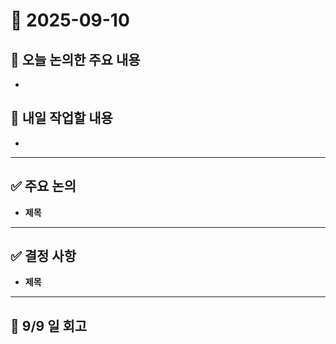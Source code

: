 # 📅 2025-09-10

> 

## 🧭 오늘 논의한 주요 내용

* 

## 🚩 내일 작업할 내용

* 

---

## ✅ 주요 논의

* **제목**

---

## ✅ 결정 사항

* **제목**

---

## 💭 9/9 일 회고   